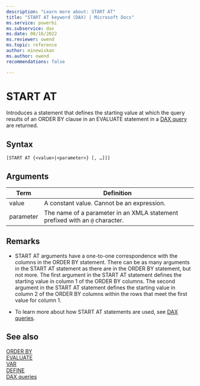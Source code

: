 ```yaml
---
description: "Learn more about: START AT"
title: "START AT keyword (DAX) | Microsoft Docs"
ms.service: powerbi 
ms.subservice: dax 
ms.date: 08/16/2022
ms.reviewer: owend
ms.topic: reference
author: minewiskan
ms.author: owend 
recommendations: false

---
```

# START AT
  
Introduces a statement that defines the starting value at which the query results of an ORDER BY clause in an EVALUATE statement in a [DAX query](dax-queries.md) are returned.

## Syntax

```dax
[START AT {<value>|<parameter>} [, …]]]  
```

## Arguments

|Term  |Definition  |
|---------|---------|
|  value     |   A constant value. Cannot be an expression.  |
|  parameter     |   The name of a parameter in an XMLA statement prefixed with an `@` character.  |

## Remarks
  
- START AT arguments have a one-to-one correspondence with the columns in the ORDER BY statement. There can be as many arguments in the START AT statement as there are in the ORDER BY statement, but not more. The first argument in the START AT statement defines the starting value in column 1 of the ORDER BY columns. The second argument in the START AT statement defines the starting value in column 2 of the ORDER BY columns within the rows that meet the first value for column 1.  

- To learn more about how START AT statements are used, see [DAX queries](dax-queries.md).
  
## See also

[ORDER BY](orderby-statement-dax.md)  
[EVALUATE](evaluate-statement-dax.md)  
[VAR](var-dax.md)  
[DEFINE](define-statement-dax.md)  
[DAX queries](dax-queries.md)  
